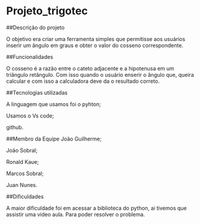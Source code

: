 # Projeto_trigotec
##Descrição do projeto

O objetivo era criar uma ferramenta simples que permitisse aos usuários inserir um ângulo em graus e obter o valor do cosseno correspondente.

##Funcionalidades

O cosseno é a razão entre o cateto adjacente e a hipotenusa em um triângulo retângulo. Com isso quando o usuário enserir o ângulo que, queira calcular e com isso a calculadora deve da o resultado correto.

##Tecnologias utilizadas

A linguagem que usamos foi o pyhton;

Usamos o Vs code;

github.

##Membro da Equipe João Guilherme;

João Sobral;

Ronald Kaue;

Marcos Sobral;

Juan Nunes.

##Dificuldades

A maior dificuldade foi em acessar a biblioteca do python, ai tivemos que assistir uma video aula. Para poder resolver o problema.
